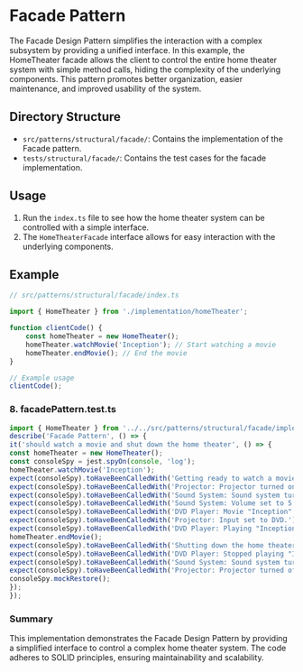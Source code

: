 # Facade Pattern

The Facade Design Pattern simplifies the interaction with a complex subsystem by providing a unified interface. In this example, the HomeTheater facade allows the client to control the entire home theater system with simple method calls, hiding the complexity of the underlying components. This pattern promotes better organization, easier maintenance, and improved usability of the system.

## Directory Structure
- `src/patterns/structural/facade/`: Contains the implementation of the Facade pattern.
- `tests/structural/facade/`: Contains the test cases for the facade implementation.

## Usage
1. Run the `index.ts` file to see how the home theater system can be controlled with a simple interface.
2. The `HomeTheaterFacade` interface allows for easy interaction with the underlying components.

## Example
```ts
// src/patterns/structural/facade/index.ts

import { HomeTheater } from './implementation/homeTheater';

function clientCode() {
    const homeTheater = new HomeTheater();
    homeTheater.watchMovie('Inception'); // Start watching a movie
    homeTheater.endMovie(); // End the movie
}

// Example usage
clientCode();
```
### 8. facadePattern.test.ts
```ts
import { HomeTheater } from '../../src/patterns/structural/facade/implementation/homeTheater';
describe('Facade Pattern', () => {
it('should watch a movie and shut down the home theater', () => {
const homeTheater = new HomeTheater();
const consoleSpy = jest.spyOn(console, 'log');
homeTheater.watchMovie('Inception');
expect(consoleSpy).toHaveBeenCalledWith('Getting ready to watch a movie...');
expect(consoleSpy).toHaveBeenCalledWith('Projector: Projector turned on.');
expect(consoleSpy).toHaveBeenCalledWith('Sound System: Sound system turned on.');
expect(consoleSpy).toHaveBeenCalledWith('Sound System: Volume set to 5.');
expect(consoleSpy).toHaveBeenCalledWith('DVD Player: Movie "Inception" inserted.');
expect(consoleSpy).toHaveBeenCalledWith('Projector: Input set to DVD.');
expect(consoleSpy).toHaveBeenCalledWith('DVD Player: Playing "Inception".');
homeTheater.endMovie();
expect(consoleSpy).toHaveBeenCalledWith('Shutting down the home theater...');
expect(consoleSpy).toHaveBeenCalledWith('DVD Player: Stopped playing "Inception".');
expect(consoleSpy).toHaveBeenCalledWith('Sound System: Sound system turned off.');
expect(consoleSpy).toHaveBeenCalledWith('Projector: Projector turned off.');
consoleSpy.mockRestore();
});
});
```


### Summary
This implementation demonstrates the Facade Design Pattern by providing a simplified interface to control a complex home theater system. The code adheres to SOLID principles, ensuring maintainability and scalability. 